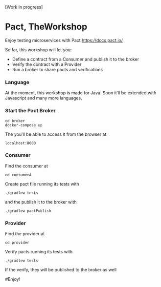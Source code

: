 [Work in progress]

# Pact, TheWorkshop
Enjoy testing microservices with Pact https://docs.pact.io/

So far, this workshop will let you:
- Define a contract from a Consumer and publish it to the broker
- Verify the contract with a Provider
- Run a broker to share pacts and verifications

### Language
At the moment, this workshop is made for Java. Soon it'll be extended with Javascript and many more languages.

### Start the Pact Broker

```
cd broker 
docker-compose up
```
The you'll be able to access it from the browser at:

```localhost:8000```

### Consumer
Find the consumer at 

```cd consumerA``` 

Create pact file running its tests with 

```./gradlew tests```

and the publish it to the broker with

```./gradlew pactPublish```

### Provider
Find the provider at 

```cd provider``` 

Verify pacts running its tests with 

```./gradlew tests```

If the verify, they will be published to the broker as well


#Enjoy!



